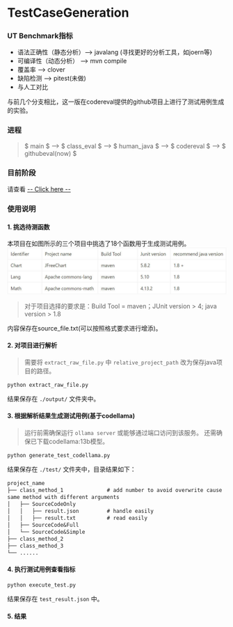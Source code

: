# TestCaseGeneration

### UT Benchmark指标
* 语法正确性（静态分析）--> javalang (寻找更好的分析工具，如joern等)
* 可编译性（动态分析） --> mvn compile
* 覆盖率 --> clover
* 缺陷检测 --> pitest(未做)
* 与人工对比

与前几个分支相比，这一版在codereval提供的github项目上进行了测试用例生成的实验。

### 进程

> $ main $ --> $ class\_eval $ --> $ human\_java $ --> $ codereval $ --> $ githubeval(now) $


### 目前阶段

请查看 [-- Click here --](https://sky-pie-b52.notion.site/unknown-7a44a631444d4555ace0789238ed125e?pvs=4)

### 使用说明

#### 1. 挑选待测函数
本项目在如图所示的三个项目中挑选了18个函数用于生成测试用例。
![project](./img/project.jpg)
>对于项目选择的要求是：Build Tool = maven；JUnit version > 4; java version > 1.8

内容保存在source_file.txt(可以按照格式要求进行增添)。

#### 2. 对项目进行解析
> 需要将 `extract_raw_file.py` 中 `relative_project_path` 改为保存java项目的路径。

```
python extract_raw_file.py
```

结果保存在 `./output/` 文件夹中。

#### 3. 根据解析结果生成测试用例(基于codellama)
> 运行前需确保运行 `ollama server` 或能够通过端口访问到该服务。
> 还需确保已下载codellama:13b模型。
```
python generate_test_codellama.py
```
结果保存在 `./test/` 文件夹中，目录结果如下：
```
project_name
├── class_method_1              # add number to avoid overwrite cause same method with different arguments
│   ├── SourceCodeOnly
│   │   ├── result.json         # handle easily
│   │   ├── result.txt          # read easily
│   ├── SourceCode&Full
│   └── SourceCode&Simple
├── class_method_2
├── class_method_3
└── ......
```

#### 4. 执行测试用例查看指标

```
python execute_test.py
```
结果保存在 `test_result.json` 中。

#### 5. 结果